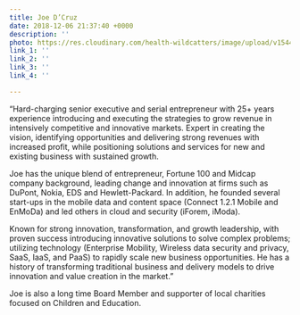 ```yaml
---
title: Joe D’Cruz
date: 2018-12-06 21:37:40 +0000
description: ''
photo: https://res.cloudinary.com/health-wildcatters/image/upload/v1544132279/image.png
link_1: ''
link_2: ''
link_3: ''
link_4: ''

---
```

“Hard-charging senior executive and serial entrepreneur with 25+ years experience introducing and executing the strategies to grow revenue in intensively competitive and innovative markets. Expert in creating the vision, identifying opportunities and delivering strong revenues with increased profit, while positioning solutions and services for new and existing business with sustained growth.

Joe has the unique blend of entrepreneur, Fortune 100 and Midcap company background, leading change and innovation at firms such as DuPont, Nokia, EDS and Hewlett-Packard. In addition, he founded several start-ups in the mobile data and content space (Connect 1.2.1 Mobile and EnMoDa) and led others in cloud and security (iForem, iModa).

Known for strong innovation, transformation, and growth leadership, with proven success introducing innovative solutions to solve complex problems; utilizing technology (Enterprise Mobility, Wireless data security and privacy, SaaS, IaaS, and PaaS) to rapidly scale new business opportunities. He has a history of transforming traditional business and delivery models to drive innovation and value creation in the market.”

Joe is also a long time Board Member and supporter of local charities focused on Children and Education.
